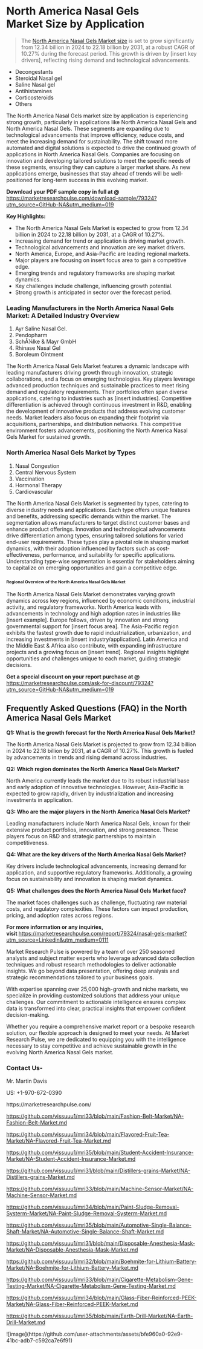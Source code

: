 <h1>North America Nasal Gels Market&nbsp;Size by Application</h1><blockquote><p>The <a href="https://marketresearchpulse.com/download-sample/79324?utm_source=GitHub-NA&amp;utm_medium=019">North America Nasal Gels Market size</a> is set to grow significantly from 12.34 billion in 2024 to 22.18 billion by 2031, at a robust CAGR of 10.27% during the forecast period. This growth is driven by [insert key drivers], reflecting rising demand and technological advancements.</p></blockquote><ul><li>Decongestants<li> Steroidal Nasal gel<li> Saline Nasal gel<li> Antihistamines<li> Corticosteroids<li> Others</li></ul><p>The North America Nasal Gels market size by application is experiencing strong growth, particularly in applications like North America Nasal Gels and North America Nasal Gels. These segments are expanding due to technological advancements that improve efficiency, reduce costs, and meet the increasing demand for sustainability. The shift toward more automated and digital solutions is expected to drive the continued growth of applications in North America Nasal Gels. Companies are focusing on innovation and developing tailored solutions to meet the specific needs of these segments, ensuring they can capture a larger market share. As new applications emerge, businesses that stay ahead of trends will be well-positioned for long-term success in this evolving market.</p><p><strong>Download your PDF sample copy in full at @ </strong><a href="https://marketresearchpulse.com/download-sample/79324?utm_source=GitHub-NA&amp;utm_medium=019">https://marketresearchpulse.com/download-sample/79324?utm_source=GitHub-NA&amp;utm_medium=019</a></p><p><strong>Key Highlights: </strong></p><ul><li>The North America Nasal Gels Market is expected to grow from 12.34 billion in 2024 to 22.18 billion by 2031, at a CAGR of 10.27%.</li><li>Increasing demand for trend or application is driving market growth.</li><li>Technological advancements and innovation are key market drivers.</li><li>North America, Europe, and Asia-Pacific are leading regional markets.</li><li>Major players are focusing on insert focus area to gain a competitive edge.</li><li>Emerging trends and regulatory frameworks are shaping market dynamics.</li><li>Key challenges include challenge, influencing growth potential.</li><li>Strong growth is anticipated in sector over the forecast period.</li></ul><h3>Leading Manufacturers in the North America Nasal Gels Market: A Detailed Industry Overview</h3><ol><li>Ayr Saline Nasal Gel.</li><li>Pendopharm</li><li>SchÃ¼lke & Mayr GmbH</li><li>Rhinase Nasal Gel</li><li>Boroleum Ointment</li></ol><div class="flex max-w-full flex-col flex-grow"><div class="min-h-8 text-message flex w-full flex-col items-end gap-2 whitespace-normal break-words [.text-message+&amp;]:mt-5" dir="auto" data-message-author-role="assistant" data-message-id="fd8432e4-4910-450d-b182-61b7bfb0a01f" data-message-model-slug="gpt-4o"><div class="flex w-full flex-col gap-1 empty:hidden first:pt-[3px]"><div class="markdown prose w-full break-words dark:prose-invert light"><p>The North America Nasal Gels Market features a dynamic landscape with leading manufacturers driving growth through innovation, strategic collaborations, and a focus on emerging technologies. Key players leverage advanced production techniques and sustainable practices to meet rising demand and regulatory requirements. Their portfolios often span diverse applications, catering to industries such as [insert industries]. Competitive differentiation is achieved through continuous investment in R&amp;D, enabling the development of innovative products that address evolving customer needs. Market leaders also focus on expanding their footprint via acquisitions, partnerships, and distribution networks. This competitive environment fosters advancements, positioning the North America Nasal Gels Market for sustained growth.</p></div></div></div></div><h3>North America Nasal Gels Market by Types</h3><ol><li>Nasal Congestion<li> Central Nervous System<li> Vaccination<li> Hormonal Therapy<li> Cardiovascular</li></ol><div class="flex max-w-full flex-col flex-grow"><div class="min-h-8 text-message flex w-full flex-col items-end gap-2 whitespace-normal break-words [.text-message+&amp;]:mt-5" dir="auto" data-message-author-role="assistant" data-message-id="084470be-0bb7-4664-bddf-5156b4f41249" data-message-model-slug="gpt-4o-mini"><div class="flex w-full flex-col gap-1 empty:hidden first:pt-[3px]"><div class="markdown prose w-full break-words dark:prose-invert light"><p>The North America Nasal Gels Market is segmented by types, catering to diverse industry needs and applications. Each type offers unique features and benefits, addressing specific demands within the market. The segmentation allows manufacturers to target distinct customer bases and enhance product offerings. Innovation and technological advancements drive differentiation among types, ensuring tailored solutions for varied end-user requirements. These types play a pivotal role in shaping market dynamics, with their adoption influenced by factors such as cost-effectiveness, performance, and suitability for specific applications. Understanding type-wise segmentation is essential for stakeholders aiming to capitalize on emerging opportunities and gain a competitive edge.</p></div></div></div></div><h3><span style="font-size: 11px;">Regional Overview of the North America Nasal Gels Market</span></h3><div class="flex max-w-full flex-col flex-grow"><div class="min-h-8 text-message flex w-full flex-col items-end gap-2 whitespace-normal break-words [.text-message+&amp;]:mt-5" dir="auto" data-message-author-role="assistant" data-message-id="e9038762-ce64-4e30-91c9-9bd413514231" data-message-model-slug="gpt-4o-mini"><div class="flex w-full flex-col gap-1 empty:hidden first:pt-[3px]"><div class="markdown prose w-full break-words dark:prose-invert light"><p>The North America Nasal Gels Market demonstrates varying growth dynamics across key regions, influenced by economic conditions, industrial activity, and regulatory frameworks. North America leads with advancements in technology and high adoption rates in industries like [insert example]. Europe follows, driven by innovation and strong governmental support for [insert focus area]. The Asia-Pacific region exhibits the fastest growth due to rapid industrialization, urbanization, and increasing investments in [insert industry/application]. Latin America and the Middle East &amp; Africa also contribute, with expanding infrastructure projects and a growing focus on [insert trend]. Regional insights highlight opportunities and challenges unique to each market, guiding strategic decisions.</p></div></div></div></div><p><strong>Get a special discount on your report purchase at @ </strong><a href="https://marketresearchpulse.com/ask-for-discount/79324?utm_source=GitHub-NA&amp;utm_medium=019">https://marketresearchpulse.com/ask-for-discount/79324?utm_source=GitHub-NA&amp;utm_medium=019</a></p><h2>Frequently Asked Questions (FAQ) in the North America Nasal Gels Market</h2><p><strong>Q1: What is the growth forecast for the North America Nasal Gels Market?</strong></p><p>The North America Nasal Gels Market is projected to grow from 12.34 billion in 2024 to 22.18 billion by 2031, at a CAGR of 10.27%. This growth is fueled by advancements in trends and rising demand across industries.</p><p><strong>Q2: Which region dominates the North America Nasal Gels Market?</strong></p><p>North America currently leads the market due to its robust industrial base and early adoption of innovative technologies. However, Asia-Pacific is expected to grow rapidly, driven by industrialization and increasing investments in application.</p><p><strong>Q3: Who are the major players in the North America Nasal Gels Market?</strong></p><p>Leading manufacturers include North America Nasal Gels, known for their extensive product portfolios, innovation, and strong presence. These players focus on R&amp;D and strategic partnerships to maintain competitiveness.</p><p><strong>Q4: What are the key drivers of the North America Nasal Gels Market?</strong></p><p>Key drivers include technological advancements, increasing demand for application, and supportive regulatory frameworks. Additionally, a growing focus on sustainability and innovation is shaping market dynamics.</p><p><strong>Q5: What challenges does the North America Nasal Gels Market face?</strong></p><p>The market faces challenges such as challenge, fluctuating raw material costs, and regulatory complexities. These factors can impact production, pricing, and adoption rates across regions.</p><p><strong>For more information or any inquiries, visit&nbsp;</strong><a href="https://marketresearchpulse.com/report/79324/nasal-gels-market?utm_source=Linkedin&utm_medium=0111">https://marketresearchpulse.com/report/79324/nasal-gels-market?utm_source=Linkedin&utm_medium=0111</a></p><p>Market Research Pulse is powered by a team of over 250 seasoned analysts and subject matter experts who leverage advanced data collection techniques and robust research methodologies to deliver actionable insights. We go beyond data presentation, offering deep analysis and strategic recommendations tailored to your business goals.</p><p>With expertise spanning over 25,000 high-growth and niche markets, we specialize in providing customized solutions that address your unique challenges. Our commitment to actionable intelligence ensures complex data is transformed into clear, practical insights that empower confident decision-making.</p><p>Whether you require a comprehensive market report or a bespoke research solution, our flexible approach is designed to meet your needs. At Market Research Pulse, we are dedicated to equipping you with the intelligence necessary to stay competitive and achieve sustainable growth in the evolving North America Nasal Gels market.</p><h3><strong>Contact Us-</strong></h3><p>Mr. Martin Davis</p><p>US: +1-970-672-0390</p><p>https://marketresearchpulse.com/</p><p><a href="https://github.com/vissuuu1/mri33/blob/main/Fashion-Belt-Market/NA-Fashion-Belt-Market.md">https://github.com/vissuuu1/mri33/blob/main/Fashion-Belt-Market/NA-Fashion-Belt-Market.md</a></p><p><a href="https://github.com/vissuuu1/mri34/blob/main/Flavored-Fruit-Tea-Market/NA-Flavored-Fruit-Tea-Market.md">https://github.com/vissuuu1/mri34/blob/main/Flavored-Fruit-Tea-Market/NA-Flavored-Fruit-Tea-Market.md</a></p><p><a href="https://github.com/vissuuu1/mri35/blob/main/Student-Accident-Insurance-Market/NA-Student-Accident-Insurance-Market.md">https://github.com/vissuuu1/mri35/blob/main/Student-Accident-Insurance-Market/NA-Student-Accident-Insurance-Market.md</a></p><p><a href="https://github.com/vissuuu1/mri31/blob/main/Distillers-grains-Market/NA-Distillers-grains-Market.md">https://github.com/vissuuu1/mri31/blob/main/Distillers-grains-Market/NA-Distillers-grains-Market.md</a></p><p><a href="https://github.com/vissuuu1/mri33/blob/main/Machine-Sensor-Market/NA-Machine-Sensor-Market.md">https://github.com/vissuuu1/mri33/blob/main/Machine-Sensor-Market/NA-Machine-Sensor-Market.md</a></p><p><a href="https://github.com/vissuuu1/mri34/blob/main/Paint-Sludge-Removal-Systerm-Market/NA-Paint-Sludge-Removal-Systerm-Market.md">https://github.com/vissuuu1/mri34/blob/main/Paint-Sludge-Removal-Systerm-Market/NA-Paint-Sludge-Removal-Systerm-Market.md</a></p><p><a href="https://github.com/vissuuu1/mri35/blob/main/Automotive-Single-Balance-Shaft-Market/NA-Automotive-Single-Balance-Shaft-Market.md">https://github.com/vissuuu1/mri35/blob/main/Automotive-Single-Balance-Shaft-Market/NA-Automotive-Single-Balance-Shaft-Market.md</a></p><p><a href="https://github.com/vissuuu1/mri31/blob/main/Disposable-Anesthesia-Mask-Market/NA-Disposable-Anesthesia-Mask-Market.md">https://github.com/vissuuu1/mri31/blob/main/Disposable-Anesthesia-Mask-Market/NA-Disposable-Anesthesia-Mask-Market.md</a></p><p><a href="https://github.com/vissuuu1/mri32/blob/main/Boehmite-for-Lithium-Battery-Market/NA-Boehmite-for-Lithium-Battery-Market.md">https://github.com/vissuuu1/mri32/blob/main/Boehmite-for-Lithium-Battery-Market/NA-Boehmite-for-Lithium-Battery-Market.md</a></p><p><a href="https://github.com/vissuuu1/mri33/blob/main/Cigarette-Metabolism-Gene-Testing-Market/NA-Cigarette-Metabolism-Gene-Testing-Market.md">https://github.com/vissuuu1/mri33/blob/main/Cigarette-Metabolism-Gene-Testing-Market/NA-Cigarette-Metabolism-Gene-Testing-Market.md</a></p><p><a href="https://github.com/vissuuu1/mri34/blob/main/Glass-Fiber-Reinforced-PEEK-Market/NA-Glass-Fiber-Reinforced-PEEK-Market.md">https://github.com/vissuuu1/mri34/blob/main/Glass-Fiber-Reinforced-PEEK-Market/NA-Glass-Fiber-Reinforced-PEEK-Market.md</a></p><p><a href="https://github.com/vissuuu1/mri35/blob/main/Earth-Drill-Market/NA-Earth-Drill-Market.md">https://github.com/vissuuu1/mri35/blob/main/Earth-Drill-Market/NA-Earth-Drill-Market.md</a></p>
![image](https://github.com/user-attachments/assets/bfe960a0-92e9-41bc-adb7-c592ca7e6f91)
